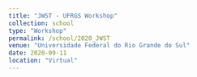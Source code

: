 ```yaml
---
title: "JWST - UFRGS Workshop"
collection: school
type: "Workshop"
permalink: /school/2020_JWST
venue: "Universidade Federal do Rio Grande do Sul"
date: 2020-09-11
location: "Virtual"
---
```

